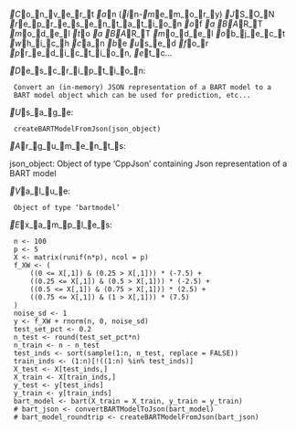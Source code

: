 _C_o_n_v_e_r_t _a_n (_i_n-_m_e_m_o_r_y) _J_S_O_N _r_e_p_r_e_s_e_n_t_a_t_i_o_n _o_f _a _B_A_R_T _m_o_d_e_l _t_o _a _B_A_R_T
_m_o_d_e_l _o_b_j_e_c_t _w_h_i_c_h _c_a_n _b_e _u_s_e_d _f_o_r _p_r_e_d_i_c_t_i_o_n, _e_t_c...

_D_e_s_c_r_i_p_t_i_o_n:

     Convert an (in-memory) JSON representation of a BART model to a
     BART model object which can be used for prediction, etc...

_U_s_a_g_e:

     createBARTModelFromJson(json_object)
     
_A_r_g_u_m_e_n_t_s:

json_object: Object of type ‘CppJson’ containing Json representation of
          a BART model

_V_a_l_u_e:

     Object of type ‘bartmodel’

_E_x_a_m_p_l_e_s:

     n <- 100
     p <- 5
     X <- matrix(runif(n*p), ncol = p)
     f_XW <- (
         ((0 <= X[,1]) & (0.25 > X[,1])) * (-7.5) + 
         ((0.25 <= X[,1]) & (0.5 > X[,1])) * (-2.5) + 
         ((0.5 <= X[,1]) & (0.75 > X[,1])) * (2.5) + 
         ((0.75 <= X[,1]) & (1 > X[,1])) * (7.5)
     )
     noise_sd <- 1
     y <- f_XW + rnorm(n, 0, noise_sd)
     test_set_pct <- 0.2
     n_test <- round(test_set_pct*n)
     n_train <- n - n_test
     test_inds <- sort(sample(1:n, n_test, replace = FALSE))
     train_inds <- (1:n)[!((1:n) %in% test_inds)]
     X_test <- X[test_inds,]
     X_train <- X[train_inds,]
     y_test <- y[test_inds]
     y_train <- y[train_inds]
     bart_model <- bart(X_train = X_train, y_train = y_train)
     # bart_json <- convertBARTModelToJson(bart_model)
     # bart_model_roundtrip <- createBARTModelFromJson(bart_json)
     
